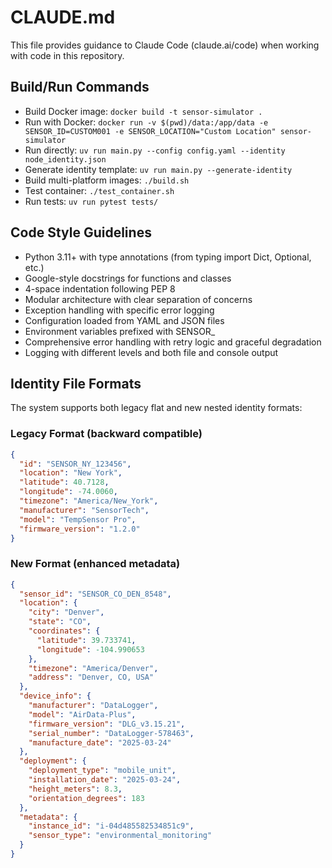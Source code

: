 # CLAUDE.md

This file provides guidance to Claude Code (claude.ai/code) when working with code in this repository.

## Build/Run Commands
- Build Docker image: `docker build -t sensor-simulator .`
- Run with Docker: `docker run -v $(pwd)/data:/app/data -e SENSOR_ID=CUSTOM001 -e SENSOR_LOCATION="Custom Location" sensor-simulator`
- Run directly: `uv run main.py --config config.yaml --identity node_identity.json`
- Generate identity template: `uv run main.py --generate-identity`
- Build multi-platform images: `./build.sh`
- Test container: `./test_container.sh`
- Run tests: `uv run pytest tests/`

## Code Style Guidelines
- Python 3.11+ with type annotations (from typing import Dict, Optional, etc.)
- Google-style docstrings for functions and classes
- 4-space indentation following PEP 8
- Modular architecture with clear separation of concerns
- Exception handling with specific error logging
- Configuration loaded from YAML and JSON files
- Environment variables prefixed with SENSOR_
- Comprehensive error handling with retry logic and graceful degradation
- Logging with different levels and both file and console output

## Identity File Formats
The system supports both legacy flat and new nested identity formats:

### Legacy Format (backward compatible)
```json
{
  "id": "SENSOR_NY_123456",
  "location": "New York",
  "latitude": 40.7128,
  "longitude": -74.0060,
  "timezone": "America/New_York",
  "manufacturer": "SensorTech",
  "model": "TempSensor Pro",
  "firmware_version": "1.2.0"
}
```

### New Format (enhanced metadata)
```json
{
  "sensor_id": "SENSOR_CO_DEN_8548",
  "location": {
    "city": "Denver",
    "state": "CO",
    "coordinates": {
      "latitude": 39.733741,
      "longitude": -104.990653
    },
    "timezone": "America/Denver",
    "address": "Denver, CO, USA"
  },
  "device_info": {
    "manufacturer": "DataLogger",
    "model": "AirData-Plus",
    "firmware_version": "DLG_v3.15.21",
    "serial_number": "DataLogger-578463",
    "manufacture_date": "2025-03-24"
  },
  "deployment": {
    "deployment_type": "mobile_unit",
    "installation_date": "2025-03-24",
    "height_meters": 8.3,
    "orientation_degrees": 183
  },
  "metadata": {
    "instance_id": "i-04d485582534851c9",
    "sensor_type": "environmental_monitoring"
  }
}
```